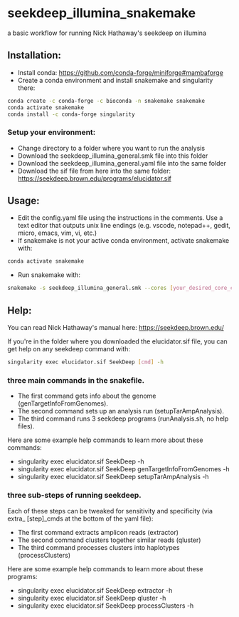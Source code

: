 # seekdeep_illumina_snakemake
a basic workflow for running Nick Hathaway's seekdeep on illumina

## Installation:
 - Install conda: https://github.com/conda-forge/miniforge#mambaforge
 - Create a conda environment and install snakemake and singularity there:
```bash
conda create -c conda-forge -c bioconda -n snakemake snakemake
conda activate snakemake
conda install -c conda-forge singularity
```

### Setup your environment:
 - Change directory to a folder where you want to run the analysis
 - Download the seekdeep_illumina_general.smk file into this folder
 - Download the seekdeep_illumina_general.yaml file into the same folder
 - Download the sif file from here into the same folder: https://seekdeep.brown.edu/programs/elucidator.sif


## Usage:
 - Edit the config.yaml file using the instructions in the comments. Use a text editor that outputs unix line endings (e.g. vscode, notepad++, gedit, micro, emacs, vim, vi, etc.)
 - If snakemake is not your active conda environment, activate snakemake with:
```bash
conda activate snakemake
```
 - Run snakemake with:
```bash
snakemake -s seekdeep_illumina_general.smk --cores [your_desired_core_count]
```

## Help:
You can read Nick Hathaway's manual here:
https://seekdeep.brown.edu/

If you're in the folder where you downloaded the elucidator.sif file,
you can get help on any seekdeep command with:
```bash
singularity exec elucidator.sif SeekDeep [cmd] -h
```

### three main commands in the snakefile.
  - The first command gets info about the genome (genTargetInfoFromGenomes).
  - The second command sets up an analysis run (setupTarAmpAnalysis).
  - The third command runs 3 seekdeep programs (runAnalysis.sh, no help files).

Here are some example help commands to learn more about these commands:
  - singularity exec elucidator.sif SeekDeep -h
  - singularity exec elucidator.sif SeekDeep genTargetInfoFromGenomes -h
  - singularity exec elucidator.sif SeekDeep setupTarAmpAnalysis -h


### three sub-steps of running seekdeep.
Each of these steps can be tweaked for sensitivity and specificity (via extra_
[step]_cmds at the bottom of the yaml file):
  - The first command extracts amplicon reads (extractor)
  - The second command clusters together similar reads (qluster)
  - The third command processes clusters into haplotypes (processClusters)

Here are some example help commands to learn more about these programs:
  - singularity exec elucidator.sif SeekDeep extractor -h
  - singularity exec elucidator.sif SeekDeep qluster -h
  - singularity exec elucidator.sif SeekDeep processClusters -h
